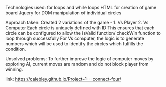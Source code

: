 Technologies used:
for loops and while loops
HTML for creation of game board
Jquery for DOM manipulation of individual circles

Approach taken:
Created 2 variations of the game - 1. Vs Player 2. Vs Computer
Each circle is uniquely defined with ID
This ensures that each circle can be configured to allow the isValid function/ checkWin function to loop through successfully
For Vs computer, the logic is to generate numbers which will be used to identify the circles which fulfills the condition.

Unsolved problems:
To further improve the logic of computer moves by exploring AI, current moves are random and do not block player from winning.

link: https://calebley.github.io/Project-1---connect-four/


